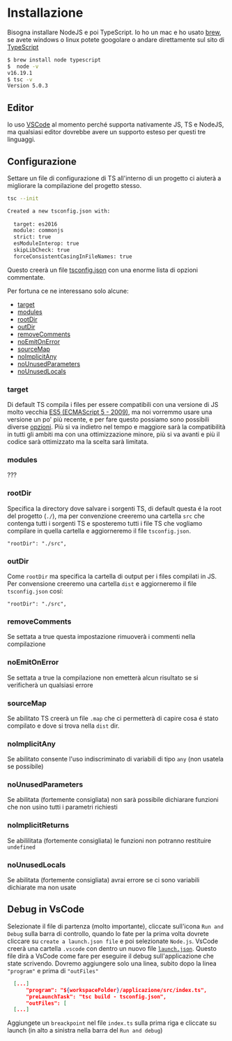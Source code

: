 # Installazione
Bisogna installare NodeJS e poi TypeScript. Io ho un mac e ho usato [brew](https://brew.sh/), se avete windows o linux potete googolare o andare direttamente sul sito di [TypeScript](https://www.typescriptlang.org/download) 
```bash
$ brew install node typescript
$  node -v
v16.19.1
$ tsc -v
Version 5.0.3
```

## Editor
Io uso [VSCode](https://code.visualstudio.com/) al momento perché supporta nativamente JS, TS e NodeJS, ma qualsiasi editor dovrebbe avere un supporto esteso per questi tre linguaggi.


## Configurazione
Settare un file di configurazione di TS all'interno di un progetto ci aiuterà a migliorare la compilazione del progetto stesso.


```bash
tsc --init

Created a new tsconfig.json with:                                                                                       
                                                                                                                     TS 
  target: es2016
  module: commonjs
  strict: true
  esModuleInterop: true
  skipLibCheck: true
  forceConsistentCasingInFileNames: true
```
Questo creerà un file [tsconfig.json](../tsconfig.json) con una enorme lista di opzioni commentate.

Per fortuna ce ne interessano solo alcune:
- [target](./installazione.md#target)
- [modules](./installazione.md#modules)
- [rootDir](./installazione.md#rootdir)
- [outDir](./installazione.md#outdir)
- [removeComments](./installazione.md#removecomments)
- [noEmitOnError](./installazione.md#noemitonerror)
- [sourceMap](./installazione.md#sourcemap)
- [noImplicitAny](./installazione.md#noimplicitany)
- [noUnusedParameters](./installazione.md#nounusedparameters)
- [noUnusedLocals](./installazione.md#nounusedlocals)

### target
Di default TS compila i files per essere compatibili con una versione di JS molto vecchia [ES5 (ECMAScript 5 - 2009)](https://www.w3schools.com/Js/js_es5.asp), ma noi vorremmo usare una versione un po' più recente, e per fare questo possiamo sono possibili diverse [opzioni](https://www.typescriptlang.org/tsconfig#target). Più si va indietro nel tempo e maggiore sarà la compatibilità in tutti gli ambiti ma con una ottimizzazione minore, più si va avanti e più il codice sarà ottimizzato ma la scelta sarà limitata.

### modules
???

### rootDir
Specifica la directory dove salvare i sorgenti TS, di default questa é la root del progetto (`./`), ma per convenzione creeremo una cartella `src` che contenga tutti i sorgenti TS e sposteremo tutti i file TS che vogliamo compilare in quella cartella e aggiorneremo il file `tsconfig.json`.
```
"rootDir": "./src", 
```

### outDir
Come `rootDir` ma specifica la cartella di output per i files compilati in JS. Per convensione creeremo una cartella `dist` e aggiorneremo il file `tsconfig.json` cosí:
```
"rootDir": "./src", 
```

### removeComments
Se settata a true questa impostazione rimuoverà i commenti nella compilazione

### noEmitOnError
Se settata a true la compilazione non emetterà alcun risultato se si verificherà un qualsiasi errore

### sourceMap
Se abilitato TS creerà un file `.map` che ci permetterà di capire cosa é stato compilato e dove si trova nella `dist` dir.

### noImplicitAny
Se abilitato consente l'uso indiscriminato di variabili di tipo `any` (non usatela se possibile)

### noUnusedParameters
Se abilitata (fortemente consigliata) non sarà possibile dichiarare funzioni che non usino tutti i parametri richiesti

### noImplicitReturns
Se abililitata (fortemente consigliata) le funzioni non potranno restituire `undefined`

### noUnusedLocals
Se abilitata (fortemente consigliata) avrai errore se ci sono variabili dichiarate ma non usate


## Debug in VsCode
Selezionate il file di partenza (molto importante), cliccate sull'icona `Run and Debug` sulla barra di controllo, quando lo fate per la prima volta dovrete cliccare su `create a launch.json file` e poi selezionate `Node.js`. VsCode creerà una cartella `.vscode` con dentro un nuovo file [`launch.json`](./../.vscode/launch.json). Questo file dirà a VsCode come fare per eseguire il debug sull'applicazione che state scrivendo.
Dovremo aggiungere solo una linea, subito dopo la linea `"program"` e prima di `"outFiles"`
```json
  [...]
      "program": "${workspaceFolder}/applicazione/src/index.ts",
      "preLaunchTask": "tsc build - tsconfig.json",
      "outFiles": [
  [...]
```
Aggiungete un `breackpoint` nel file `index.ts` sulla prima riga e cliccate su launch (in alto a sinistra nella barra del `Run and debug`)




 